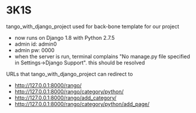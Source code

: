 # 3K1S

tango_with_django_project used for back-bone template for our project
 * now runs on Django 1.8 with Python 2.7.5
 * admin id: admin0
 * admin pw: 0000
 * when the server is run, terminal complains "No manage.py file specified in Settings->Django Support". this should be resolved
 
URLs that tango_with_django_project can redirect to 
 * http://127.0.0.1:8000/rango/
 * http://127.0.0.1:8000/rango/category/python/
 * http://127.0.0.1:8000/rango/add_category/
 * http://127.0.0.1:8000/rango/category/python/add_page/
